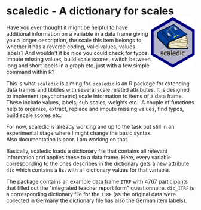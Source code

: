 # scaledic - A dictionary for scales <img src="man/figures/hexscaledic.png" align="right" height="135"/>

Have you ever thought it might be helpful to have additional information on a variable in a data frame giving you a longer description, the scale this item belongs to, whether it has a reverse coding, valid values, values labels? And wouldn't it be nice you could check for typos, impute missing values, build scale scores, switch between long and short labels in a graph etc. just with a few simple command within R?

This is what `scaledic` is aiming for. `scaledic` is an R package for extending data frames and tibbles with several scale related attributes. It is designed to implement (psychometric) scale information to items of a data frame. These include values, labels, sub scales, weights etc.. A couple of functions help to organize, extract, replace and impute missing values, find typos, build scale scores etc.

For now, scaledic is already working and up to the task but still in an experimental stage where I might change the basic syntax.  
Also documentation is poor. I am working on that.

Basically, scaledic loads a dictionary file that contains all relevant information and applies these to a data frame. Here, every variable corresponding to the ones describes in the dictionary gets a new attribute `dic` which contains a list with all dictionary values for that variable.

The package contains an example data frame `ITRF` with 4767 participants that filled out the "integrated teacher report form" questionnaire. `dic_ITRF` is a corresponding dictionary file for the `ITRF` (as the original data were collected in Germany the dictionary file has also the German item labels).
